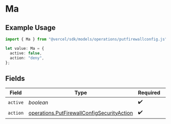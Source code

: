 # Ma

## Example Usage

```typescript
import { Ma } from "@vercel/sdk/models/operations/putfirewallconfig.js";

let value: Ma = {
  active: false,
  action: "deny",
};
```

## Fields

| Field                                                                                                    | Type                                                                                                     | Required                                                                                                 | Description                                                                                              |
| -------------------------------------------------------------------------------------------------------- | -------------------------------------------------------------------------------------------------------- | -------------------------------------------------------------------------------------------------------- | -------------------------------------------------------------------------------------------------------- |
| `active`                                                                                                 | *boolean*                                                                                                | :heavy_check_mark:                                                                                       | N/A                                                                                                      |
| `action`                                                                                                 | [operations.PutFirewallConfigSecurityAction](../../models/operations/putfirewallconfigsecurityaction.md) | :heavy_check_mark:                                                                                       | N/A                                                                                                      |